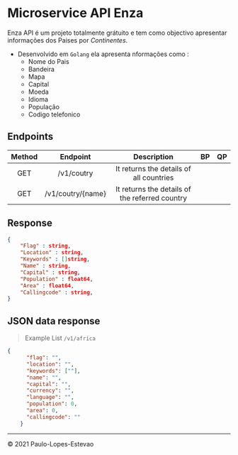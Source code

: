 # Microservice API Enza

Enza API é um projeto totalmente grátuito e tem como objectivo apresentar informações dos Paises por *Continentes*.

- Desenvolvido em `Golang` ela apresenta nformações como : 
  - Nome do Pais
  - Bandeira
  - Mapa
  - Capital
  - Moeda
  - Idioma
  - População
  - Codigo telefonico

## Endpoints

| Method | Endpoint | Description | BP | QP |
| :---: | :---: | :---: | :---: | :---: |
| GET | /v1/coutry | It returns the details of all countries |
| GET | /v1/coutry/{name} | It returns the details of the referred country |

## Response 

```json
{
    "Flag" : string,  
    "Location" : string,  
    "Keywords" : []string,
    "Name" : string,  
    "Capital" : string,  
    "Population" : float64, 
    "Area" : float64, 
    "Callingcode" : string,  
}
```

## JSON data response

> Example List `/v1/africa` 

```json
{
      "flag": "",
      "location": "",
      "keywords": [""],
      "name": "",
      "capital": "",
      "currency": "",
      "language": "",
      "population": 0,
      "area": 0,
      "callingcode": ""
    }
```

---

&copy; 2021 Paulo-Lopes-Estevao
